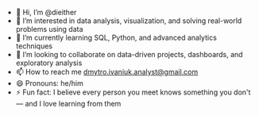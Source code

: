 - 👋 Hi, I’m @dieither
- 👀 I’m interested in data analysis, visualization, and solving real-world problems using data
- 🌱 I’m currently learning SQL, Python, and advanced analytics techniques
- 💞️ I’m looking to collaborate on data-driven projects, dashboards, and exploratory analysis
- 📫 How to reach me dmytro.ivaniuk.analyst@gmail.com
- 😄 Pronouns: he/him
- ⚡ Fun fact: I believe every person you meet knows something you don't — and I love learning from them

<!---
dieither/dieither is a ✨ special ✨ repository because its `README.md` (this file) appears on your GitHub profile.
You can click the Preview link to take a look at your changes.
--->
